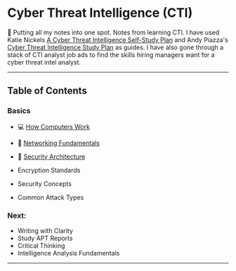 # Cyber Threat Intelligence (CTI)

🚧 Putting all my notes into one spot. Notes from learning CTI. I have used Katie Nickels [A Cyber Threat Intelligence Self-Study Plan](https://medium.com/katies-five-cents/a-cyber-threat-intelligence-self-study-plan-part-1-968b5a8daf9a) and Andy Piazza's [Cyber Threat Intelligence Study Plan](https://klrgrz.medium.com/cyber-threat-intelligence-study-plan-c60484d319cb) as guides. I have also gone through a stack of CTI analyst job ads to find the skills hiring managers want for a cyber threat intel analyst.

___________________________

## Table of Contents

### Basics
  - 💻 [How Computers Work](https://github.com/thequietlife/CTI-101/blob/9ecf04ce747effdf5213c5bd420961c5000abefb/assets/how%20computers%20work.md)
  - 🍰 [Networking Fundamentals](https://github.com/thequietlife/CTI-101/blob/a81c203c72ab253385d899cf4b262d1263a16d79/assets/networking%20fundamentals.md)
  
  - 📐 [Security Architecture](https://github.com/thequietlife/CTI-101/blob/842f7028db6c14d5760320a65960233f6800fd35/assets/security%20architecture.md) 
  - Encryption Standards
  - Security Concepts
  - Common Attack Types
  
### Next:
* Writing with Clarity
* Study APT Reports
* Critical Thinking
* Intelligence Analysis Fundamentals

____________________________

